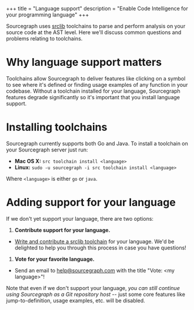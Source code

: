 +++
title = "Language support"
description = "Enable Code Intelligence for your programming language"
+++

Sourcegraph uses [srclib](https://srclib.org) toolchains to parse and perform analysis on your source code at the AST level. Here we'll discuss common questions and problems relating to toolchains.

# Why language support matters

Toolchains allow Sourcegraph to deliver features like clicking on a symbol to see where it's defined or finding usage examples of any function in your codebase. Without a toolchain installed for your language, Sourcegraph features degrade significantly so it's important that you install language support.

# Installing toolchains

Sourcegraph currently supports both Go and Java. To install a toolchain on your Sourcegraph server just run:

* **Mac OS X:** `src toolchain install <language>`
* **Linux:** `sudo -u sourcegraph -i src toolchain install <language>`

Where `<language>` is either `go` or `java`.

# Adding support for your language

If we don't yet support your language, there are two options:

1. **Contribute support for your language.**
  * [Write and contribute a srclib toolchain](https://sourcegraph.com/github.com/sourcegraph/srclib) for your language. We'd be delighted to help you through this process in case you have questions!
1. **Vote for your favorite language.**
  * Send an email to [help@sourcegraph.com](mailto:help@sourcegraph.com) with the title "Vote: &lt;my language&gt;"!

Note that even if we don't support your language, _you can still continue using Sourcegraph as a Git repository host_ -- just some core features like jump-to-definition, usage examples, etc. will be disabled.
